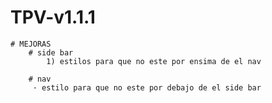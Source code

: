 # TPV-v1.1.1

    # MEJORAS
        # side bar
            1) estilos para que no este por ensima de el nav
        
        # nav 
         · estilo para que no este por debajo de el side bar
